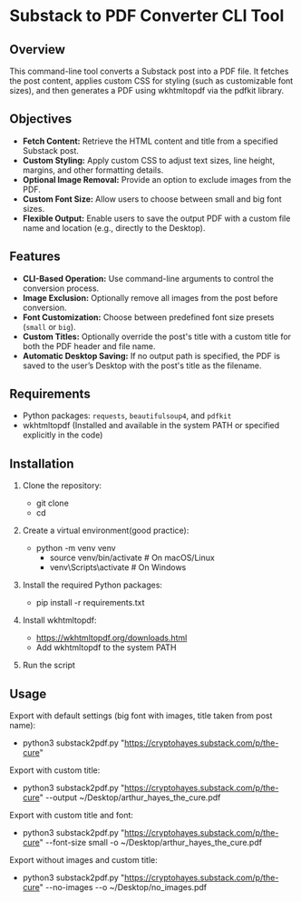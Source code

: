 # Substack to PDF Converter CLI Tool

## Overview
This command-line tool converts a Substack post into a PDF file. It fetches the post content, applies custom CSS for styling (such as customizable font sizes), and then generates a PDF using wkhtmltopdf via the pdfkit library.

## Objectives
- **Fetch Content:** Retrieve the HTML content and title from a specified Substack post.
- **Custom Styling:** Apply custom CSS to adjust text sizes, line height, margins, and other formatting details.
- **Optional Image Removal:** Provide an option to exclude images from the PDF.
- **Custom Font Size:** Allow users to choose between small and big font sizes.
- **Flexible Output:** Enable users to save the output PDF with a custom file name and location (e.g., directly to the Desktop).

## Features
- **CLI-Based Operation:** Use command-line arguments to control the conversion process.
- **Image Exclusion:** Optionally remove all images from the post before conversion.
- **Font Customization:** Choose between predefined font size presets (`small` or `big`).
- **Custom Titles:** Optionally override the post's title with a custom title for both the PDF header and file name.
- **Automatic Desktop Saving:** If no output path is specified, the PDF is saved to the user’s Desktop with the post's title as the filename.

## Requirements
- Python packages: `requests`, `beautifulsoup4`, and `pdfkit`
- wkhtmltopdf (Installed and available in the system PATH or specified explicitly in the code)

## Installation

1. Clone the repository:
    - git clone <repository-url>
    - cd <repository-folder>

2. Create a virtual environment(good practice):
    - python -m venv venv
       - source venv/bin/activate  # On macOS/Linux
        - venv\Scripts\activate     # On Windows

3. Install the required Python packages:
    - pip install -r requirements.txt

4. Install wkhtmltopdf:
    - https://wkhtmltopdf.org/downloads.html
    - Add wkhtmltopdf to the system PATH

5. Run the script

## Usage

Export with default settings (big font with images, title taken from post name):
- python3 substack2pdf.py "https://cryptohayes.substack.com/p/the-cure"

Export with custom title:
- python3 substack2pdf.py "https://cryptohayes.substack.com/p/the-cure" --output ~/Desktop/arthur_hayes_the_cure.pdf


Export with custom title and font:
- python3 substack2pdf.py "https://cryptohayes.substack.com/p/the-cure" --font-size small -o ~/Desktop/arthur_hayes_the_cure.pdf

Export without images and custom title:
- python3 substack2pdf.py "https://cryptohayes.substack.com/p/the-cure" --no-images --o ~/Desktop/no_images.pdf
